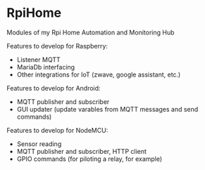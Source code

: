 # RpiHome
Modules of my Rpi Home Automation and Monitoring Hub

Features to develop for Raspberry:
- Listener MQTT
- MariaDb interfacing
- Other integrations for IoT (zwave, google assistant, etc.)

Features to develop for Android:
- MQTT publisher and subscriber
- GUI updater (update varables from MQTT messages and send commands)

Features to develop for NodeMCU:
- Sensor reading
- MQTT publisher and subscriber, HTTP client
- GPIO commands (for piloting a relay, for example)

